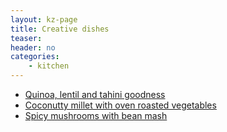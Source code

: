 ```yaml
---
layout: kz-page
title: Creative dishes
teaser: 
header: no
categories:
    - kitchen
---
```


* [Quinoa, lentil and tahini goodness](/kitchen/quinoa-lentil-tahini-goodness/)
* [Coconutty millet with oven roasted vegetables](/kitchen/coconut-millet-veg/)
* [Spicy mushrooms with bean mash](/kitchen/mushrooms-bean-mash/)
